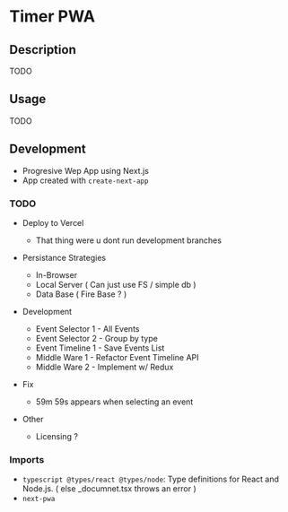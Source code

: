 # Timer PWA

## Description

TODO

## Usage

TODO

## Development

- Progresive Wep App using Next.js
- App created with `create-next-app`

### TODO

- Deploy to Vercel

  - That thing were u dont run development branches

- Persistance Strategies

  - In-Browser
  - Local Server ( Can just use FS / simple db )
  - Data Base ( Fire Base ? )

- Development

  - Event Selector 1 - All Events
  - Event Selector 2 - Group by type
  - Event Timeline 1 - Save Events List
  - Middle Ware 1 - Refactor Event Timeline API
  - Middle Ware 2 - Implement w/ Redux

- Fix

  - 59m 59s appears when selecting an event

- Other
  - Licensing ?

### Imports

- `typescript @types/react @types/node`: Type definitions for React and Node.js. ( else \_documnet.tsx throws an error )
- `next-pwa`
